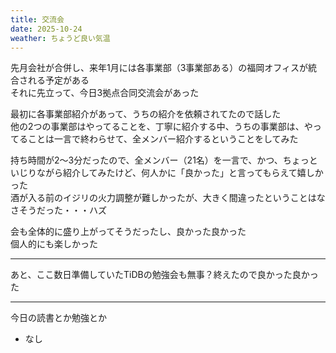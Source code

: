 ```yaml
---
title: 交流会
date: 2025-10-24
weather: ちょうど良い気温
---
```

先月会社が合併し、来年1月には各事業部（3事業部ある）の福岡オフィスが統合される予定がある  
それに先立って、今日3拠点合同交流会があった

最初に各事業部紹介があって、うちの紹介を依頼されてたので話した  
他の2つの事業部はやってることを、丁寧に紹介する中、うちの事業部は、やってることは一言で終わらせて、全メンバー紹介するということをしてみた

持ち時間が2〜3分だったので、全メンバー（21名）を一言で、かつ、ちょっといじりながら紹介してみたけど、何人かに「良かった」と言ってもらえて嬉しかった  
酒が入る前のイジリの火力調整が難しかったが、大きく間違ったということはなさそうだった・・・ハズ

会も全体的に盛り上がってそうだったし、良かった良かった  
個人的にも楽しかった

---

あと、ここ数日準備していたTiDBの勉強会も無事？終えたので良かった良かった

---

今日の読書とか勉強とか
- なし

